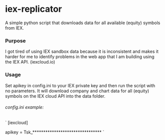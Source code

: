 # iex-replicator
A simple python script that downloads data for all available (equity) symbols from IEX.
### Purpose
I got tired of using IEX sandbox data because it is inconsistent and makes it harder for me to identify problems in the web app that I am building using the IEX API. (iexcloud.io)
### Usage
Set apikey in config.ini to your IEX private key and then run the script with no parameters.
It will download company and chart data for all (equity) symbols on the IEX cloud API into the data folder.

###### config.ini example:
`
[iexcloud]

apikey = Tsk_********************************
`